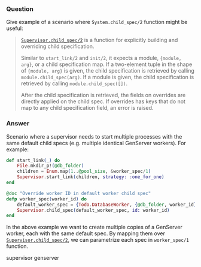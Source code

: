 ### Question
Give example of a scenario where `System.child_spec/2` function might be
useful:

> [`Supervisor.child_spec/2`](https://hexdocs.pm/elixir/Supervisor.html#child_spec/2)
> is a function for explicitly building and overriding child specification.
>
> Similar to `start_link/2` and `init/2`, it expects a module,
> `{module, arg}`, or a child specification map. If a two-element tuple
> in the shape of `{module, arg}` is given, the child specification is
> retrieved by calling `module.child_spec(arg)`. If a module is given,
> the child specification is retrieved by calling
> `module.child_spec([])`.
>
> After the child specification is retrieved, the fields on overrides
> are directly applied on the child spec. If overrides has keys that do
> not map to any child specification field, an error is raised.


### Answer
Scenario where a supervisor needs to start multiple processes with the
same default child specs (e.g. multiple identical GenServer workers).
For example:

```elixir
def start_link(_) do
    File.mkdir_p!(@db_folder)
    children = Enum.map(1..@pool_size, &worker_spec/1)
    Supervisor.start_link(children, strategy: :one_for_one)
end

@doc "Override worker ID in default worker child spec"
defp worker_spec(worker_id) do
    default_worker_spec = {Todo.DatabaseWorker, {@db_folder, worker_id}}
    Supervisor.child_spec(default_worker_spec, id: worker_id)
end
```

In the above example we want to create multiple copies of a GenServer
worker, each with the same default spec. By mapping them over
[`Supervisor.child_spec/2`](https://hexdocs.pm/elixir/Supervisor.html#child_spec/2),
we can parametrize each spec in `worker_spec/1` function.


supervisor genserver
